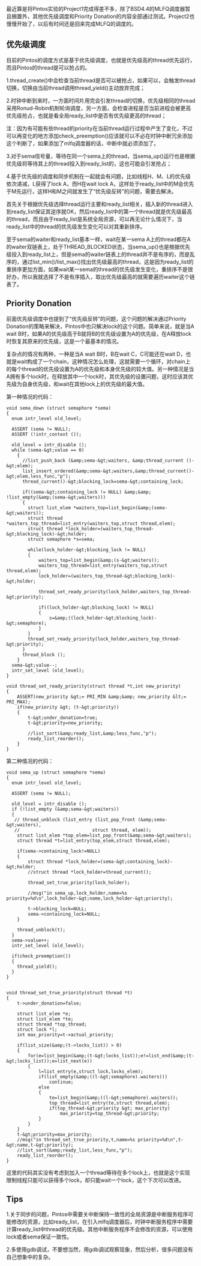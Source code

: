 <!---
title:: Pintos实验阶段总结2
date:: 2015-01-12 21:08
categories:: 系统与网络
tags:: c, pintos, thread
-->

最近算是将Pintos实验的Project1完成得差不多，除了BSD4.4的MLFQ调度器暂且搁置外，其他优先级调度和Priority Donation的内容全部通过测试。Project2也慢慢开始了，以后有时间还是回来完成MLFQ的调度的。
## 优先级调度
目前的Pintos的调度方式是基于优先级调度，也就是优先级高的thread优先运行，而且Pintos的thread是可以抢占的。

1.thread_create()中会检查当前thread是否可以被抢占，如果可以，会触发thread切换，切换由当前thread调用thread_yield()主动放弃完成；

2.时钟中断到来时，一方面时间片用完会引发thread的切换，优先级相同的thread采用Ronud-Robin机制轮询调度，另一方面，会检查进程是否当前进程会被更高优先级抢占，也就是看全局ready_list中是否有优先级更高的thread；

注：因为有可能有些thread的priority在当前thread运行过程中产生了变化，不过可以再变化的地方添加check_preemption()应该就可以不必在时钟中断冗余添加这个判断了，如果添加了mlfq调度器的话，中断中就必须添加了。

3.对于sema信号量，等待在同一个sema上的thread，当sema_up()运行也是根据优先级将等待其上的thread投入到ready_list的，这也可能会引发抢占；

4.基于优先级的调度和同步机制在一起就会有问题，比如线程H、M、L的优先级依次递减，L获得了lock A，而H在wait lock A，这样处于ready_list中的M会优先于M先运行，这样H和M之间就发生了“优先级反转”的问题，需要去解决。

首先关于根据优先级选择thread运行主要和ready_list相关，插入新的thread进入到ready_list保证其逆序就OK，然后ready_list中的第一个thread就是优先级最高的thread，而且由于ready_list是系统全局资源，可以再无论什么情况下，当ready_list中的thread的优先级发生变化可以对其重新排序。

至于sema的waiter和ready_list基本一样，wait在某一sema A上的thread都在A的waiter双链表上，处于THREAD_BLOCKED状态，当sema_up()也是根据优先级投入到ready_list上，但是sema的waiter链表上的thread并不是有序的，而是乱序的，通过list_min()/list_max()找出优先级最高的thread，这是因为ready_list的重排序更加方面，如果wait某一sema的thread的优先级发生变化，重排序不是很好办，所以我就选择了不是有序插入，取出优先级最高的就需要遍历waiter这个链表了。

## Priority Donation
前面优先级调度中也提到了“优先级反转”的问题，这个问题的解决通过Priority Donation的策略来解决，Pintos中也只解决lock的这个问题。简单来说，就是当A wait B时，如果A的优先级高于B就将B的优先级设置为A的优先级，在A释放lock时恢复其原来的优先级，这是一个最基本的情况。

复杂点的情况有两种，一种是当A wait B时，B在wait C，C可能还在wait D，也就是wait构成了一个chain，这种情况怎么处理，这就需要一个循环，对chain上的每个thread的优先级设置为A的优先级和本身优先级的较大值。另一种情况是当A拥有多个lock时，在释放其中一个lock时，其优先级的设置问题，这时应该其优先级为自身优先级，和wait在其他lock上的优先级的最大值。

第一种情况的代码：
````
void sema_down (struct semaphore *sema) 
{
  enum intr_level old_level;

  ASSERT (sema != NULL);
  ASSERT (!intr_context ());

  old_level = intr_disable ();
  while (sema-&gt;value == 0) 
    {
      //list_push_back (&amp;sema-&gt;waiters, &amp;thread_current ()-&gt;elem);
	  list_insert_ordered(&amp;sema-&gt;waiters,&amp;thread_current()-&gt;elem,less_func,"p");
	  thread_current()-&gt;blocking_lock=sema-&gt;containing_lock;

	  if((sema-&gt;containing_lock != NULL) &amp;&amp; !list_empty(&amp;(sema-&gt;waiters)))
	  {
	  	struct list_elem *waiters_top=list_begin(&amp;(sema-&gt;waiters));
		struct thread *waiters_top_thread=list_entry(waiters_top,struct thread,elem);
		struct thread *lock_holder=(waiters_top_thread-&gt;blocking_lock)-&gt;holder;
		struct semaphore *s=sema;

		while(lock_holder-&gt;blocking_lock != NULL)
		{
			waiters_top=list_begin(&amp;(s-&gt;waiters));
			waiters_top_thread=list_entry(waiters_top,struct thread,elem);
			lock_holder=(waiters_top_thread-&gt;blocking_lock)-&gt;holder;

			thread_set_ready_priority(lock_holder,waiters_top_thread-&gt;priority);

			if((lock_holder-&gt;blocking_lock) != NULL)
			{
				s=&amp;((lock_holder-&gt;blocking_lock)-&gt;semaphore);
			}
		}
	  	thread_set_ready_priority(lock_holder,waiters_top_thread-&gt;priority);
	  }
      thread_block ();
    }
  sema-&gt;value--;
  intr_set_level (old_level);
}

void thread_set_ready_priority(struct thread *t,int new_priority)
{
	ASSERT(new_priority &gt;= PRI_MIN &amp;&amp; new_priority &lt;= PRI_MAX);
	if(new_priority &gt; (t-&gt;priority))
	{
		t-&gt;under_donation=true;
		t-&gt;priority=new_priority;

		//list_sort(&amp;ready_list,&amp;less_func,"p");
		ready_list_reorder();
	}
}
````
第二种情况的代码：
````
void sema_up (struct semaphore *sema) 
{
  enum intr_level old_level;

  ASSERT (sema != NULL);

  old_level = intr_disable ();
  if (!list_empty (&amp;sema-&gt;waiters))
  {
   // thread_unblock (list_entry (list_pop_front (&amp;sema-&gt;waiters),
   //                           struct thread, elem));
  	struct list_elem *top_elem=list_pop_front(&amp;sema-&gt;waiters);
	struct thread *t=list_entry(top_elem,struct thread,elem);

	if(sema->containing_lock!=NULL)
	{
		struct thread *lock_holder=(sema-&gt;containing_lock)-&gt;holder;
		//struct thread *lock_holder=thread_current();

		thread_set_true_priority(lock_holder);

		//msg("in sema_up,lock_holder,name=%s priority=%d\n",lock_holder-&gt;name,lock_holder-&gt;priority);

		t->blocking_lock=NULL;
		sema->containing_lock=NULL;
	}

	thread_unblock(t);
  }
  sema->value++;
  intr_set_level (old_level);

  if(check_preemption())
  {
  	thread_yield();
  }
}


void thread_set_true_priority(struct thread *t)
{
	t->under_donation=false;

	struct list_elem *e;
	struct list_elem *te;
	struct thread *top_thread;
	struct lock *l;
	int max_priority=t->actual_priority;

	if(list_size(&amp;(t->locks_list)) > 0)
	{
		for(e=list_begin(&amp;(t-&gt;locks_list));e!=list_end(&amp;(t-&gt;locks_list));e=list_next(e))
		{
			l=list_entry(e,struct lock,locks_elem);
			if(list_empty(&amp;((l-&gt;semaphore).waiters)))
				continue;
			else
			{
				te=list_begin(&amp;((l-&gt;semaphore).waiters));
				top_thread=list_entry(te,struct thread,elem);
				if(top_thread-&gt;priority &gt; max_priority)
					max_priority=top_thread-&gt;priority;
			}
		}
	}
	t-&gt;priority=max_priority;
	//msg("in thread_set_true_priority,t,name=%s priority=%d\n",t-&gt;name,t-&gt;priority);
	//list_sort(&amp;ready_list,less_func,"p");
	ready_list_reorder();
}
````
这里的代码其实没有考虑到加入一个thread等待在多个lock上，也就是这个实现限制线程只能可以获得多个lock，却只能wait一个lock，这个下次可以改进。
## Tips
1.关于同步的问题，Pintos中需要关中断保持一致性的全局资源是中断服务程序可能修改的资源，比如ready_list，在引入mlfq调度器后，时钟中断服务程序中需要计算ready_list中thread的优先级。其他中断服务程序不会修改的资源，可以使用lock或者sema保证一致性。

2.多使用gdb调试，不要想当然，用gdb调试观察现象，然后分析，很多问题没有自己想象中的复杂。

